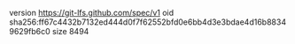 version https://git-lfs.github.com/spec/v1
oid sha256:ff67c4432b7132ed444d0f7f62552bfd0e6bb4d3e3bdae4d16b88349629fb6c0
size 8494
